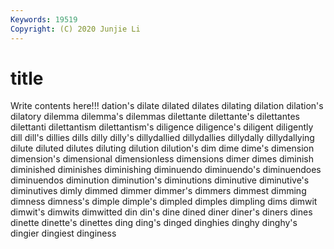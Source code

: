```yaml
---
Keywords: 19519
Copyright: (C) 2020 Junjie Li
---
```


# title

Write contents here!!!
dation's 
dilate 
dilated 
dilates 
dilating 
dilation 
dilation's
dilatory 
dilemma 
dilemma's 
dilemmas 
dilettante 
dilettante's 
dilettantes 
dilettanti 
dilettantism 
dilettantism's
diligence 
diligence's 
diligent 
diligently 
dill 
dill's 
dillies 
dills 
dilly 
dilly's
dillydallied 
dillydallies 
dillydally 
dillydallying 
dilute 
diluted 
dilutes 
diluting 
dilution 
dilution's
dim 
dime 
dime's 
dimension 
dimension's 
dimensional 
dimensionless 
dimensions 
dimer 
dimes
diminish 
diminished 
diminishes 
diminishing 
diminuendo 
diminuendo's 
diminuendoes 
diminuendos 
diminution 
diminution's
diminutions 
diminutive 
diminutive's 
diminutives 
dimly 
dimmed 
dimmer 
dimmer's 
dimmers 
dimmest
dimming 
dimness 
dimness's 
dimple 
dimple's 
dimpled 
dimples 
dimpling 
dims 
dimwit
dimwit's 
dimwits 
dimwitted 
din 
din's 
dine 
dined 
diner 
diner's 
diners
dines 
dinette 
dinette's 
dinettes 
ding 
ding's 
dinged 
dinghies 
dinghy 
dinghy's
dingier 
dingiest 
dinginess 
